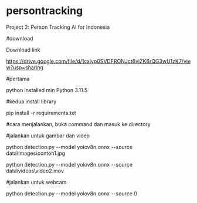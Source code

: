 # persontracking
Project 2: Person Tracking AI for Indonesia

#download

Download link

https://drive.google.com/file/d/1cxlyp0SVDFRONJct6viZK6rQG3wU1zK7/view?usp=sharing

#pertama

python installed min Python 3.11.5

#kedua install library

pip install -r requirements.txt

#cara menjalankan, buka command dan masuk ke directory

#jalankan untuk gambar dan video

python detection.py --model yolov8n.onnx --source data\images\contoh1.jpg

python detection.py --model yolov8n.onnx --source data\videos\video2.mov

#jalankan untuk webcam

python detection.py --model yolov8n.onnx --source 0
